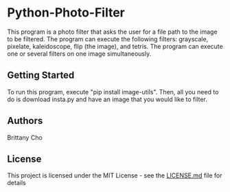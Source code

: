 # Python-Photo-Filter
This program is a photo filter that asks the user for a file path to the image to be filtered. The program can execute the following filters: grayscale, pixelate, kaleidoscope, flip (the image), and tetris. The program can execute one or several filters on one image simultaneously.

## Getting Started

To run this program, execute "pip install image-utils". Then, all you need to do is download insta.py and have an image that you would like to filter.

## Authors

Brittany Cho

## License

This project is licensed under the MIT License - see the [LICENSE.md](LICENSE.md) file for details


